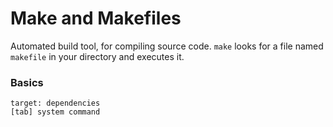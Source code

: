 # Make and Makefiles
Automated build tool, for compiling source code. `make` looks for a file named `makefile` in your directory and executes it.

### Basics
```
target: dependencies
[tab] system command
```
